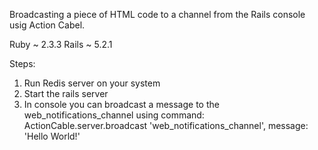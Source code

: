 Broadcasting a piece of HTML code to a channel from the Rails console usig Action Cabel.

Ruby ~ 2.3.3
Rails ~ 5.2.1 

Steps:
1. Run Redis server on your system 
2. Start the rails server
3. In console you can broadcast a message to the web_notifications_channel using command: 
   ActionCable.server.broadcast 'web_notifications_channel', message: 'Hello World!'
